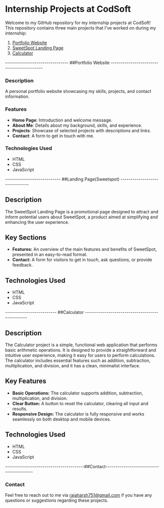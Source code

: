# Internship Projects at CodSoft

Welcome to my GitHub repository for my internship projects at CodSoft! This repository contains three main projects that I've worked on during my internship:

1. [Portfolio Website](#portfolio-website)
2. [SweetSpot Landing Page](#sweetspot-landing-page)
3. [Calculator](#calculator)

-------------------------------- ##Portfolio Website -------------------------------------------

### Description
A personal portfolio website showcasing my skills, projects, and contact information.

### Features
- **Home Page**: Introduction and welcome message.
- **About Me**: Details about my background, skills, and experience.
- **Projects**: Showcase of selected projects with descriptions and links.
- **Contact**: A form to get in touch with me.

### Technologies Used
- HTML
- CSS
- JavaScript

---------------------------- ##Landing Page(Sweetspot) -------------------------------

## Description
The SweetSpot Landing Page is a promotional page designed to attract and inform potential users about SweetSpot, a product aimed at simplifying and enhancing the user experience. 

## Key Sections
- **Features:** An overview of the main features and benefits of SweetSpot, presented in an easy-to-read format.
- **Contact:** A form for visitors to get in touch, ask questions, or provide feedback.

## Technologies Used
- HTML
- CSS
- JavaScript

-------------------------- ##Calculator ------------------------------------------------

## Description
The Calculator project is a simple, functional web application that performs basic arithmetic operations. It is designed to provide a straightforward and intuitive user experience, making it easy for users to perform calculations. The calculator includes essential features such as addition, subtraction, multiplication, and division, and it has a clean, minimalist interface.

## Key Features
- **Basic Operations:** The calculator supports addition, subtraction, multiplication, and division.
- **Clear Button:** A button to reset the calculator, clearing all input and results.
- **Responsive Design:** The calculator is fully responsive and works seamlessly on both desktop and mobile devices.

## Technologies Used
- HTML
- CSS
- JavaScript


----------------------------------------##Contact-----------------------------------------
### Contact
Feel free to reach out to me via rajaharsh751@gmail.com if you have any questions or suggestions regarding these projects.
